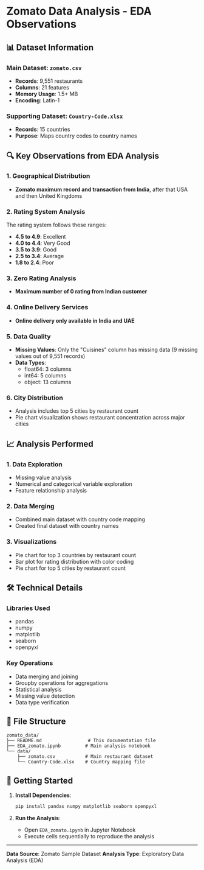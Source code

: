 # Zomato Data Analysis - EDA Observations

## 📊 Dataset Information

### Main Dataset: `zomato.csv`
- **Records**: 9,551 restaurants
- **Columns**: 21 features
- **Memory Usage**: 1.5+ MB
- **Encoding**: Latin-1

### Supporting Dataset: `Country-Code.xlsx`
- **Records**: 15 countries
- **Purpose**: Maps country codes to country names

## 🔍 Key Observations from EDA Analysis

### 1. **Geographical Distribution**
- **Zomato maximum record and transaction from India**, after that USA and then United Kingdoms

### 2. **Rating System Analysis**
The rating system follows these ranges:
- **4.5 to 4.9**: Excellent
- **4.0 to 4.4**: Very Good
- **3.5 to 3.9**: Good
- **2.5 to 3.4**: Average
- **1.8 to 2.4**: Poor

### 3. **Zero Rating Analysis**
- **Maximum number of 0 rating from Indian customer**

### 4. **Online Delivery Services**
- **Online delivery only available in India and UAE**

### 5. **Data Quality**
- **Missing Values**: Only the "Cuisines" column has missing data (9 missing values out of 9,551 records)
- **Data Types**: 
  - float64: 3 columns
  - int64: 5 columns  
  - object: 13 columns

### 6. **City Distribution**
- Analysis includes top 5 cities by restaurant count
- Pie chart visualization shows restaurant concentration across major cities

## 📈 Analysis Performed

### 1. **Data Exploration**
- Missing value analysis
- Numerical and categorical variable exploration
- Feature relationship analysis

### 2. **Data Merging**
- Combined main dataset with country code mapping
- Created final dataset with country names

### 3. **Visualizations**
- Pie chart for top 3 countries by restaurant count
- Bar plot for rating distribution with color coding
- Pie chart for top 5 cities by restaurant count

## 🛠️ Technical Details

### Libraries Used
- pandas
- numpy
- matplotlib
- seaborn
- openpyxl

### Key Operations
- Data merging and joining
- Groupby operations for aggregations
- Statistical analysis
- Missing value detection
- Data type verification

## 📁 File Structure

```
zomato_data/
├── README.md                 # This documentation file
├── EDA_zomato.ipynb         # Main analysis notebook
└── data/
    ├── zomato.csv           # Main restaurant dataset
    └── Country-Code.xlsx    # Country mapping file
```

## 🚀 Getting Started

1. **Install Dependencies**:
   ```bash
   pip install pandas numpy matplotlib seaborn openpyxl
   ```

2. **Run the Analysis**:
   - Open `EDA_zomato.ipynb` in Jupyter Notebook
   - Execute cells sequentially to reproduce the analysis

---

**Data Source**: Zomato Sample Dataset 
**Analysis Type**: Exploratory Data Analysis (EDA)
